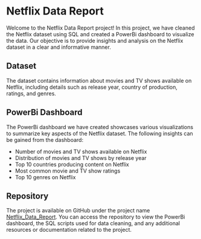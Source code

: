 # Netflix Data Report

Welcome to the Netflix Data Report project! In this project, we have cleaned the Netflix dataset using SQL and created a PowerBi dashboard to visualize the data. Our objective is to provide insights and analysis on the Netflix dataset in a clear and informative manner.

## Dataset

The dataset contains information about movies and TV shows available on Netflix, including details such as release year, country of production, ratings, and genres.

## PowerBi Dashboard

The PowerBi dashboard we have created showcases various visualizations to summarize key aspects of the Netflix dataset. The following insights can be gained from the dashboard:

- Number of movies and TV shows available on Netflix
- Distribution of movies and TV shows by release year
- Top 10 countries producing content on Netflix
- Most common movie and TV show ratings
- Top 10 genres on Netflix


## Repository

The project is available on GitHub under the project name [Netflix_Data_Report](https://github.com/Pranay62/Netflix_Data_Report). You can access the repository to view the PowerBi dashboard, the SQL scripts used for data cleaning, and any additional resources or documentation related to the project.

